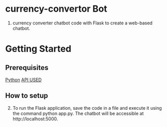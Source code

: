 
# currency-convertor Bot
 1. currency converter chatbot code with Flask to create a web-based chatbot.

# Getting Started

## Prerequisites
 [Python](https://www.python.org/downloads/)
 [API USED](https://app.exchangerate-api.com/)

## How to setup

 2. To run the Flask application, save the code in a file and execute it using the command python app.py. The chatbot will be accessible at http://localhost:5000.